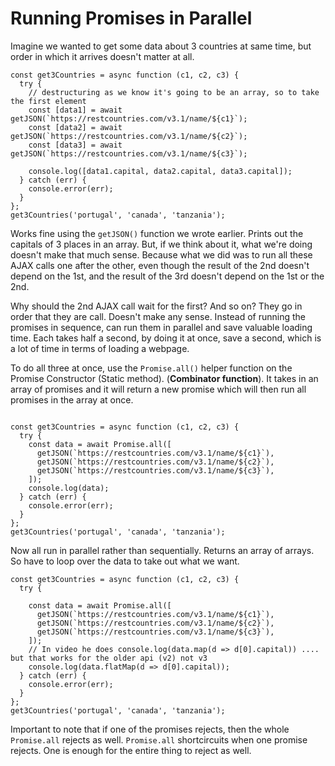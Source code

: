 # Running Promises in Parallel

Imagine we wanted to get some data about 3 countries at same time, but order in which it arrives doesn't matter at all.

```
const get3Countries = async function (c1, c2, c3) {
  try {
    // destructuring as we know it's going to be an array, so to take the first element
    const [data1] = await getJSON(`https://restcountries.com/v3.1/name/${c1}`);
    const [data2] = await getJSON(`https://restcountries.com/v3.1/name/${c2}`);
    const [data3] = await getJSON(`https://restcountries.com/v3.1/name/${c3}`);

    console.log([data1.capital, data2.capital, data3.capital]);
  } catch (err) {
    console.error(err);
  }
};
get3Countries('portugal', 'canada', 'tanzania');
```

Works fine using the `getJSON()` function we wrote earlier. Prints out the capitals of 3 places in an array. But, if we think about it, what we're doing doesn't make that much sense. Because what we did was to run all these AJAX calls one after the other, even though the result of the 2nd doesn't depend on the 1st, and the result of the 3rd doesn't depend on the 1st or the 2nd.

Why should the 2nd AJAX call wait for the first? And so on? They go in order that they are call. Doesn't make any sense. Instead of running the promises in sequence, can run them in parallel and save valuable loading time. Each takes half a second, by doing it at once, save a second, which is a lot of time in terms of loading a webpage.

To do all three at once, use the `Promise.all()` helper function on the Promise Constructor (Static method). (**Combinator function**). It takes in an array of promises and it will return a new promise which will then run all promises in the array at once.

```

const get3Countries = async function (c1, c2, c3) {
  try {
    const data = await Promise.all([
      getJSON(`https://restcountries.com/v3.1/name/${c1}`),
      getJSON(`https://restcountries.com/v3.1/name/${c2}`),
      getJSON(`https://restcountries.com/v3.1/name/${c3}`),
    ]);
    console.log(data);
  } catch (err) {
    console.error(err);
  }
};
get3Countries('portugal', 'canada', 'tanzania');
```

Now all run in parallel rather than sequentially. Returns an array of arrays. So have to loop over the data to take out what we want.

```
const get3Countries = async function (c1, c2, c3) {
  try {

    const data = await Promise.all([
      getJSON(`https://restcountries.com/v3.1/name/${c1}`),
      getJSON(`https://restcountries.com/v3.1/name/${c2}`),
      getJSON(`https://restcountries.com/v3.1/name/${c3}`),
    ]);
    // In video he does console.log(data.map(d => d[0].capital)) .... but that works for the older api (v2) not v3
    console.log(data.flatMap(d => d[0].capital));
  } catch (err) {
    console.error(err);
  }
};
get3Countries('portugal', 'canada', 'tanzania');

```

Important to note that if one of the promises rejects, then the whole `Promise.all` rejects as well. `Promise.all` shortcircuits when one promise rejects. One is enough for the entire thing to reject as well.
